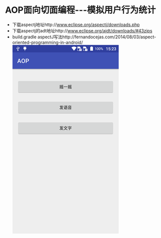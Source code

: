 # AOP面向切面编程---模拟用户行为统计
* 下载aspectj地址http://www.eclipse.org/aspectj/downloads.php
* 下载aspectj的adt地址http://www.eclipse.org/ajdt/downloads/#43zips
* build.gradle aspectJ写法http://fernandocejas.com/2014/08/03/aspect-oriented-programming-in-android/
![](/screenshot/device-2018-01-06-152358.png)